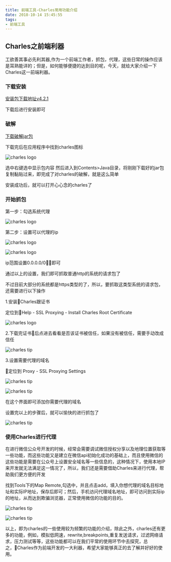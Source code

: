 ```yaml
---
title: 前端工具-Charles常用功能介绍
date: 2018-10-14 15:45:55
tags:
- 前端工具
---
```


## Charles之前端利器

工欲善其事必先利其器,作为一个前端工作者，抓包，代理，这些日常的操作应该是耳熟能详的；但是，如何能够便捷的达到目的呢，今天，就给大家介绍一下Charles这一前端利器。

<!-- more -->

### 下载安装

[安装包下载地址v4.2.1](http://cdn.meishakeji.com/static/charles/charles4.2.1.dmg)

下载后进行安装即可

### 破解
[下载破解jar包](http://cdn.meishakeji.com/static/charles/charles.jar)

下载完后在应用程序中找到charles图标

![charles logo](http://cdn.meishakeji.com/static/charles/logo.png)

选中右键选中显示包内容
然后进入到Contents>Java目录，将刚刚下载好的jar包复制黏贴过来，即完成了对charles的破解，就是这么简单

安装成功后，就可以打开心心念的charles了


### 开始抓包

第一步：勾选系统代理

![charles logo](http://cdn.meishakeji.com/static/charles/snip1.png)

第二步：设置可以代理的ip

![charles logo](http://cdn.meishakeji.com/static/charles/snip2.png)


![charles logo](http://cdn.meishakeji.com/static/charles/snip3.png)

ip范围设置0.0.0.0/0即可

通过以上的设置，我们即可抓取普通http的系统的请求包了

不过目前大部分的系统都是https类型的了，所以，要抓取这类型系统的请求包，还需要进行以下操作

1.安装Charles跟证书

定位到Help - SSL Proxying - Install Charles Root Certificate

![charles logo](http://cdn.meishakeji.com/static/charles/snip4.png)

2.下载完证书后点进去看看是否该证书被信任，如果没有被信任，需要手动改成信任

![charles tip](http://cdn.meishakeji.com/static/charles/snip5.png)

3.设置需要代理的域名

定位到 Proxy - SSL Proxying Settings

![charles tip](http://cdn.meishakeji.com/static/charles/snip7.png)

![charles tip](http://cdn.meishakeji.com/static/charles/snip8.png)

在这个界面即可添加你需要代理的域名

设置完以上的步骤后，就可以愉快的进行抓包了

![charles tip](http://cdn.meishakeji.com/static/charles/snip9.png)

### 使用Charles进行代理

在进行微信公众号开发的时候，经常会需要调试微信授权分享以及地理位置获取等一些功能，而这些功能又是建立在微信api初始化成功的基础上，而且使用微信的这些功能是需要在公众号上设置安全域名等一些信息的，这种情况下，使用本地IP来开发就无法满足这一情况了，所以，我们还是需要借助Charles来进行代理，帮助我们更方便的开发

找到Tools下的Map Remote,勾选中，并且点击add，填入你想代理的域名目标地址和实际IP地址，保存后即可；然后，手机访问代理域名地址，即可访问到实际ip的地址，从而达到欺骗浏览器，正常使用微信的功能的目的。

![charles tip](http://cdn.meishakeji.com/static/charles/snip10.png)

![charles tip](http://cdn.meishakeji.com/static/charles/snip11.png)

以上，即为charles的一些使用较为频繁的功能的介绍，除此之外，charles还有更多的功能，例如，模拟低网速，rewrite,breakpoints,重复发送请求，过滤网络请求，压力测试等等，这些功能都可以在我们平常的使用环节中去探究，总之，Charles作为前端开发的一大利器，希望大家能够真正的去了解并好好的使用。